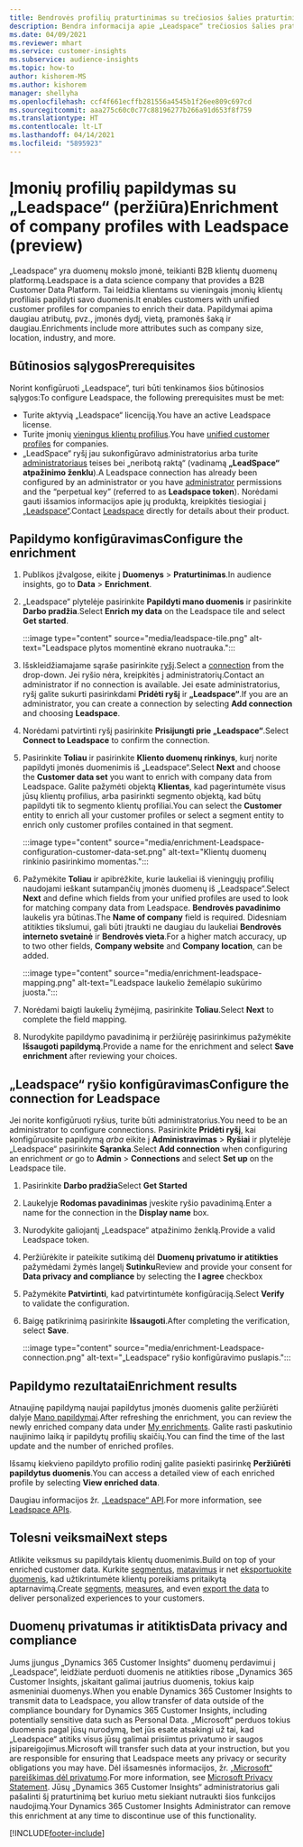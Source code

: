 ```yaml
---
title: Bendrovės profilių praturtinimas su trečiosios šalies praturtinimo „Leadspace“
description: Bendra informacija apie „Leadspace“ trečiosios šalies praturtinimą.
ms.date: 04/09/2021
ms.reviewer: mhart
ms.service: customer-insights
ms.subservice: audience-insights
ms.topic: how-to
author: kishorem-MS
ms.author: kishorem
manager: shellyha
ms.openlocfilehash: ccf4f661ecffb281556a4545b1f26ee809c697cd
ms.sourcegitcommit: aaa275c60c0c77c88196277b266a91d653f8f759
ms.translationtype: HT
ms.contentlocale: lt-LT
ms.lasthandoff: 04/14/2021
ms.locfileid: "5895923"
---
```

# <a name="enrichment-of-company-profiles-with-leadspace-preview"></a><span data-ttu-id="80d63-103">Įmonių profilių papildymas su „Leadspace“ (peržiūra)</span><span class="sxs-lookup"><span data-stu-id="80d63-103">Enrichment of company profiles with Leadspace (preview)</span></span>

<span data-ttu-id="80d63-104">„Leadspace“ yra duomenų mokslo įmonė, teikianti B2B klientų duomenų platformą.</span><span class="sxs-lookup"><span data-stu-id="80d63-104">Leadspace is a data science company that provides a B2B Customer Data Platform.</span></span> <span data-ttu-id="80d63-105">Tai leidžia klientams su vieningais įmonių klientų profiliais papildyti savo duomenis.</span><span class="sxs-lookup"><span data-stu-id="80d63-105">It enables customers with unified customer profiles for companies to enrich their data.</span></span> <span data-ttu-id="80d63-106">Papildymai apima daugiau atributų, pvz., įmonės dydį, vietą, pramonės šaką ir daugiau.</span><span class="sxs-lookup"><span data-stu-id="80d63-106">Enrichments include more attributes such as company size, location, industry, and more.</span></span>

## <a name="prerequisites"></a><span data-ttu-id="80d63-107">Būtinosios sąlygos</span><span class="sxs-lookup"><span data-stu-id="80d63-107">Prerequisites</span></span>

<span data-ttu-id="80d63-108">Norint konfigūruoti „Leadspace“, turi būti tenkinamos šios būtinosios sąlygos:</span><span class="sxs-lookup"><span data-stu-id="80d63-108">To configure Leadspace, the following prerequisites must be met:</span></span>

- <span data-ttu-id="80d63-109">Turite aktyvią „Leadspace“ licenciją.</span><span class="sxs-lookup"><span data-stu-id="80d63-109">You have an active Leadspace license.</span></span>
- <span data-ttu-id="80d63-110">Turite įmonių [vieningus klientų profilius](customer-profiles.md).</span><span class="sxs-lookup"><span data-stu-id="80d63-110">You have [unified customer profiles](customer-profiles.md) for companies.</span></span>
- <span data-ttu-id="80d63-111">„LeadSpace“ ryšį jau sukonfigūravo administratorius arba turite [administratoriaus](permissions.md#administrator) teises bei „neribotą raktą“ (vadinamą **„LeadSpace“ atpažinimo ženklu**).</span><span class="sxs-lookup"><span data-stu-id="80d63-111">A Leadspace connection has already been configured by an administrator or you have [administrator](permissions.md#administrator) permissions and the “perpetual key” (referred to as **Leadspace token**).</span></span> <span data-ttu-id="80d63-112">Norėdami gauti išsamios informacijos apie jų produktą, kreipkitės tiesiogiai į [„Leadspace“](https://www.leadspace.com/products/leadspace-on-demand/).</span><span class="sxs-lookup"><span data-stu-id="80d63-112">Contact [Leadspace](https://www.leadspace.com/products/leadspace-on-demand/) directly for details about their product.</span></span>

## <a name="configure-the-enrichment"></a><span data-ttu-id="80d63-113">Papildymo konfigūravimas</span><span class="sxs-lookup"><span data-stu-id="80d63-113">Configure the enrichment</span></span>

1. <span data-ttu-id="80d63-114">Publikos įžvalgose, eikite į **Duomenys** > **Praturtinimas**.</span><span class="sxs-lookup"><span data-stu-id="80d63-114">In audience insights, go to **Data** > **Enrichment**.</span></span>

1. <span data-ttu-id="80d63-115">„Leadspace“ plytelėje pasirinkite **Papildyti mano duomenis** ir pasirinkite **Darbo pradžia**.</span><span class="sxs-lookup"><span data-stu-id="80d63-115">Select **Enrich my data** on the Leadspace tile and select **Get started**.</span></span>

   :::image type="content" source="media/leadspace-tile.png" alt-text="Leadspace plytos momentinė ekrano nuotrauka.":::

1. <span data-ttu-id="80d63-117">Išskleidžiamajame sąraše pasirinkite [ryšį](connections.md).</span><span class="sxs-lookup"><span data-stu-id="80d63-117">Select a [connection](connections.md) from the drop-down.</span></span> <span data-ttu-id="80d63-118">Jei ryšio nėra, kreipkitės į administratorių.</span><span class="sxs-lookup"><span data-stu-id="80d63-118">Contact an administrator if no connection is available.</span></span> <span data-ttu-id="80d63-119">Jei esate administratorius, ryšį galite sukurti pasirinkdami **Pridėti ryšį** ir **„Leadspace“**.</span><span class="sxs-lookup"><span data-stu-id="80d63-119">If you are an administrator, you can create a connection by selecting **Add connection** and choosing **Leadspace**.</span></span> 

1. <span data-ttu-id="80d63-120">Norėdami patvirtinti ryšį pasirinkite **Prisijungti prie „Leadspace“**.</span><span class="sxs-lookup"><span data-stu-id="80d63-120">Select **Connect to Leadspace** to confirm the connection.</span></span>

1. <span data-ttu-id="80d63-121">Pasirinkite **Toliau** ir pasirinkite **Kliento duomenų rinkinys**, kurį norite papildyti įmonės duomenimis iš „Leadspace“.</span><span class="sxs-lookup"><span data-stu-id="80d63-121">Select **Next** and choose the **Customer data set** you want to enrich with company data from Leadspace.</span></span> <span data-ttu-id="80d63-122">Galite pažymėti objektą **Klientas**, kad pagerintumėte visus jūsų klientų profilius, arba pasirinkti segmento objektą, kad būtų papildyti tik to segmento klientų profiliai.</span><span class="sxs-lookup"><span data-stu-id="80d63-122">You can select the **Customer** entity to enrich all your customer profiles or select a segment entity to enrich only customer profiles contained in that segment.</span></span>

    :::image type="content" source="media/enrichment-Leadspace-configuration-customer-data-set.png" alt-text="Klientų duomenų rinkinio pasirinkimo momentas.":::

1. <span data-ttu-id="80d63-124">Pažymėkite **Toliau** ir apibrėžkite, kurie laukeliai iš vieningųjų profilių naudojami ieškant sutampančių įmonės duomenų iš „Leadspace“.</span><span class="sxs-lookup"><span data-stu-id="80d63-124">Select **Next** and define which fields from your unified profiles are used to look for matching company data from Leadspace.</span></span> <span data-ttu-id="80d63-125">**Bendrovės pavadinimo** laukelis yra būtinas.</span><span class="sxs-lookup"><span data-stu-id="80d63-125">The **Name of company** field is required.</span></span> <span data-ttu-id="80d63-126">Didesniam atitikties tikslumui, gali būti įtraukti ne daugiau du laukeliai **Bendrovės interneto svetainė** ir **Bendrovės vieta**.</span><span class="sxs-lookup"><span data-stu-id="80d63-126">For a higher match accuracy, up to two other fields, **Company website** and **Company location**, can be added.</span></span>

   :::image type="content" source="media/enrichment-leadspace-mapping.png" alt-text="Leadspace laukelio žemėlapio sukūrimo juosta.":::

1. <span data-ttu-id="80d63-128">Norėdami baigti laukelių žymėjimą, pasirinkite **Toliau**.</span><span class="sxs-lookup"><span data-stu-id="80d63-128">Select **Next** to complete the field mapping.</span></span>

1. <span data-ttu-id="80d63-129">Nurodykite papildymo pavadinimą ir peržiūrėję pasirinkimus pažymėkite **Išsaugoti papildymą**.</span><span class="sxs-lookup"><span data-stu-id="80d63-129">Provide a name for the enrichment and select **Save enrichment** after reviewing your choices.</span></span>


## <a name="configure-the-connection-for-leadspace"></a><span data-ttu-id="80d63-130">„Leadspace“ ryšio konfigūravimas</span><span class="sxs-lookup"><span data-stu-id="80d63-130">Configure the connection for Leadspace</span></span> 

<span data-ttu-id="80d63-131">Jei norite konfigūruoti ryšius, turite būti administratorius.</span><span class="sxs-lookup"><span data-stu-id="80d63-131">You need to be an administrator to configure connections.</span></span> <span data-ttu-id="80d63-132">Pasirinkite **Pridėti ryšį**, kai konfigūruosite papildymą *arba* eikite į **Administravimas** > **Ryšiai** ir plytelėje „Leadspace“ pasirinkite **Sąranka**.</span><span class="sxs-lookup"><span data-stu-id="80d63-132">Select **Add connection** when configuring an enrichment *or* go to **Admin** > **Connections** and select **Set up** on the Leadspace tile.</span></span>

1. <span data-ttu-id="80d63-133">Pasirinkite **Darbo pradžia**</span><span class="sxs-lookup"><span data-stu-id="80d63-133">Select **Get Started**</span></span> 

1. <span data-ttu-id="80d63-134">Laukelyje **Rodomas pavadinimas** įveskite ryšio pavadinimą.</span><span class="sxs-lookup"><span data-stu-id="80d63-134">Enter a name for the connection in the **Display name** box.</span></span>

1. <span data-ttu-id="80d63-135">Nurodykite galiojantį „Leadspace“ atpažinimo ženklą.</span><span class="sxs-lookup"><span data-stu-id="80d63-135">Provide a valid Leadspace token.</span></span>

1. <span data-ttu-id="80d63-136">Peržiūrėkite ir pateikite sutikimą dėl **Duomenų privatumo ir atitikties** pažymėdami žymės langelį **Sutinku**</span><span class="sxs-lookup"><span data-stu-id="80d63-136">Review and provide your consent for **Data privacy and compliance** by selecting the **I agree** checkbox</span></span>

1. <span data-ttu-id="80d63-137">Pažymėkite **Patvirtinti**, kad patvirtintumėte konfigūraciją.</span><span class="sxs-lookup"><span data-stu-id="80d63-137">Select **Verify** to validate the configuration.</span></span>

1. <span data-ttu-id="80d63-138">Baigę patikrinimą pasirinkite **Išsaugoti**.</span><span class="sxs-lookup"><span data-stu-id="80d63-138">After completing the verification, select **Save**.</span></span>
   
   :::image type="content" source="media/enrichment-Leadspace-connection.png" alt-text="„Leadspace“ ryšio konfigūravimo puslapis.":::

## <a name="enrichment-results"></a><span data-ttu-id="80d63-140">Papildymo rezultatai</span><span class="sxs-lookup"><span data-stu-id="80d63-140">Enrichment results</span></span>

<span data-ttu-id="80d63-141">Atnaujinę papildymą naujai papildytus įmonės duomenis galite peržiūrėti dalyje [Mano papildymai](enrichment-hub.md).</span><span class="sxs-lookup"><span data-stu-id="80d63-141">After refreshing the enrichment, you can review the newly enriched company data under [My enrichments](enrichment-hub.md).</span></span> <span data-ttu-id="80d63-142">Galite rasti paskutinio naujinimo laiką ir papildytų profilių skaičių.</span><span class="sxs-lookup"><span data-stu-id="80d63-142">You can find the time of the last update and the number of enriched profiles.</span></span>

<span data-ttu-id="80d63-143">Išsamų kiekvieno papildyto profilio rodinį galite pasiekti pasirinkę **Peržiūrėti papildytus duomenis**.</span><span class="sxs-lookup"><span data-stu-id="80d63-143">You can access a detailed view of each enriched profile by selecting **View enriched data**.</span></span>

<span data-ttu-id="80d63-144">Daugiau informacijos žr. [„Leadspace“ API](https://support.leadspace.com/hc/en-us/sections/201997649-API).</span><span class="sxs-lookup"><span data-stu-id="80d63-144">For more information, see [Leadspace APIs](https://support.leadspace.com/hc/en-us/sections/201997649-API).</span></span>

## <a name="next-steps"></a><span data-ttu-id="80d63-145">Tolesni veiksmai</span><span class="sxs-lookup"><span data-stu-id="80d63-145">Next steps</span></span>

<span data-ttu-id="80d63-146">Atlikite veiksmus su papildytais klientų duomenimis.</span><span class="sxs-lookup"><span data-stu-id="80d63-146">Build on top of your enriched customer data.</span></span> <span data-ttu-id="80d63-147">Kurkite [segmentus](segments.md), [matavimus](measures.md) ir net [eksportuokite duomenis](export-destinations.md), kad užtikrintumėte klientų poreikiams pritaikytą aptarnavimą.</span><span class="sxs-lookup"><span data-stu-id="80d63-147">Create [segments](segments.md), [measures](measures.md), and even [export the data](export-destinations.md) to deliver personalized experiences to your customers.</span></span>

## <a name="data-privacy-and-compliance"></a><span data-ttu-id="80d63-148">Duomenų privatumas ir atitiktis</span><span class="sxs-lookup"><span data-stu-id="80d63-148">Data privacy and compliance</span></span>

<span data-ttu-id="80d63-149">Jums įjungus „Dynamics 365 Customer Insights“ duomenų perdavimui į „Leadspace“, leidžiate perduoti duomenis ne atitikties ribose „Dynamics 365 Customer Insights, įskaitant galimai jautrius duomenis, tokius kaip asmeniniai duomenys.</span><span class="sxs-lookup"><span data-stu-id="80d63-149">When you enable Dynamics 365 Customer Insights to transmit data to Leadspace, you allow transfer of data outside of the compliance boundary for Dynamics 365 Customer Insights, including potentially sensitive data such as Personal Data.</span></span> <span data-ttu-id="80d63-150">„Microsoft“ perduos tokius duomenis pagal jūsų nurodymą, bet jūs esate atsakingi už tai, kad „Leadspace“ atitiks visus jūsų galimai prisiimtus privatumo ir saugos įsipareigojimus.</span><span class="sxs-lookup"><span data-stu-id="80d63-150">Microsoft will transfer such data at your instruction, but you are responsible for ensuring that Leadspace meets any privacy or security obligations you may have.</span></span> <span data-ttu-id="80d63-151">Dėl išsamesnės informacijos, žr. [„Microsoft“ pareiškimas dėl privatumo](https://go.microsoft.com/fwlink/?linkid=396732).</span><span class="sxs-lookup"><span data-stu-id="80d63-151">For more information, see [Microsoft Privacy Statement](https://go.microsoft.com/fwlink/?linkid=396732).</span></span>
<span data-ttu-id="80d63-152">Jūsų „Dynamics 365 Customer Insights“ administratorius gali pašalinti šį praturtinimą bet kuriuo metu siekiant nutraukti šios funkcijos naudojimą.</span><span class="sxs-lookup"><span data-stu-id="80d63-152">Your Dynamics 365 Customer Insights Administrator can remove this enrichment at any time to discontinue use of this functionality.</span></span>


[!INCLUDE[footer-include](../includes/footer-banner.md)]
